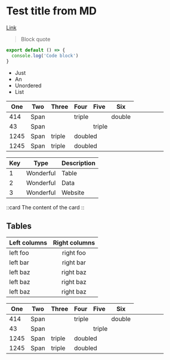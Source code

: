 
# Test title from MD

[Link](/api/components/prose)

> Block quote

  ```js [file.js]{4-6,7} meta-info=val
  export default () => {
    console.log('Code block')
  }
  ```

- Just
- An
- Unordered
- List

| One    | Two | Three | Four    | Five  | Six
|-|-|-|-|-|-
|414 <td colspan=2> Span <td colspan=2>triple  <td colspan=2>double
|43 <td colspan=3> Span <td colspan=3>triple  
|1245 <td colspan=1> Span <td colspan=1>triple  <td colspan=4>doubled
|1245 <td colspan=1> Span <td colspan=1>triple  <td colspan=4>doubled

| Key | Type      | Description |
| --- | --------- | ----------- |
| 1   | Wonderful | Table       |
| 2   | Wonderful | Data        |
| 3   | Wonderful | Website     |

::card
The content of the card
::

## Tables

| Left columns | Right columns |
| ------------ | :-----------: |
| left foo     |   right foo   |
| left bar     |   right bar   |
| left baz     |   right baz   |
| left baz     |   right baz   |
| left baz     |   right baz   |

| One    | Two | Three | Four    | Five  | Six
|-|-|-|-|-|-
|414 <td colspan=2> Span <td colspan=2>triple  <td colspan=2>double
|43 <td colspan=3> Span <td colspan=3>triple  
|1245 <td colspan=1> Span <td colspan=1>triple  <td colspan=4>doubled
|1245 <td colspan=1> Span <td colspan=1>triple  <td colspan=4>doubled
